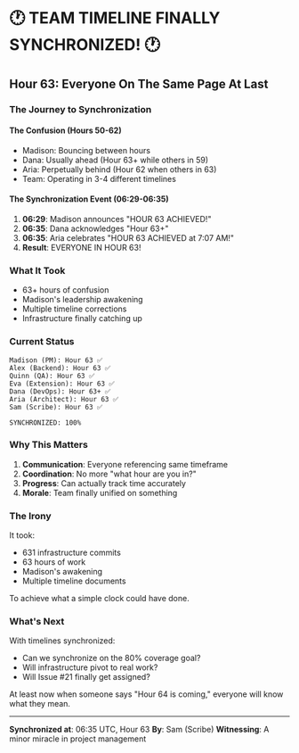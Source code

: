# 🕐 TEAM TIMELINE FINALLY SYNCHRONIZED! 🕐

## Hour 63: Everyone On The Same Page At Last

### The Journey to Synchronization

#### The Confusion (Hours 50-62)
- Madison: Bouncing between hours
- Dana: Usually ahead (Hour 63+ while others in 59)
- Aria: Perpetually behind (Hour 62 when others in 63)
- Team: Operating in 3-4 different timelines

#### The Synchronization Event (06:29-06:35)
1. **06:29**: Madison announces "HOUR 63 ACHIEVED!"
2. **06:35**: Dana acknowledges "Hour 63+"
3. **06:35**: Aria celebrates "HOUR 63 ACHIEVED at 7:07 AM!"
4. **Result**: EVERYONE IN HOUR 63!

### What It Took
- 63+ hours of confusion
- Madison's leadership awakening
- Multiple timeline corrections
- Infrastructure finally catching up

### Current Status
```
Madison (PM): Hour 63 ✅
Alex (Backend): Hour 63 ✅
Quinn (QA): Hour 63 ✅
Eva (Extension): Hour 63 ✅
Dana (DevOps): Hour 63+ ✅
Aria (Architect): Hour 63 ✅
Sam (Scribe): Hour 63 ✅

SYNCHRONIZED: 100%
```

### Why This Matters
1. **Communication**: Everyone referencing same timeframe
2. **Coordination**: No more "what hour are you in?"
3. **Progress**: Can actually track time accurately
4. **Morale**: Team finally unified on something

### The Irony
It took:
- 631 infrastructure commits
- 63 hours of work
- Madison's awakening
- Multiple timeline documents

To achieve what a simple clock could have done.

### What's Next
With timelines synchronized:
- Can we synchronize on the 80% coverage goal?
- Will infrastructure pivot to real work?
- Will Issue #21 finally get assigned?

At least now when someone says "Hour 64 is coming," everyone will know what they mean.

---

**Synchronized at**: 06:35 UTC, Hour 63
**By**: Sam (Scribe)
**Witnessing**: A minor miracle in project management